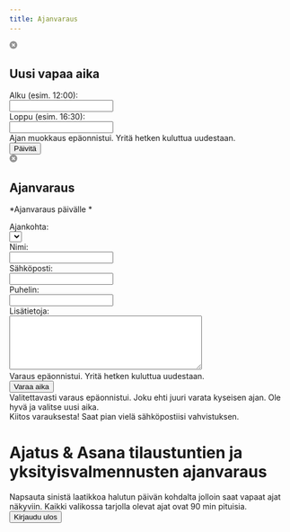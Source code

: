 ```yaml
---
title: Ajanvaraus
---
```


<div class="popup add-time-slot-popup">
  <div class="popup-content">
   <img class="close" src="/img/popup_close.png" />
   <h2>Uusi vapaa aika</h2>
   <div class="contact-info">Alku (esim. 12:00): </div><input type="text" class="start" />
   <div class="contact-info">Loppu (esim. 16:30): </div><input type="text" class="end" />
   <div class="error">Ajan muokkaus epäonnistui. Yritä hetken kuluttua uudestaan.</div>
   <input class="add-time-slot-button" type="button" value="Päivitä" />
  </div>
</div>

<div class="popup add-appointment-popup">
  <div class="popup-content">
   <img class="close" src="/img/popup_close.png" />
   <h2>Ajanvaraus</h2>
   <div class="main-content">
   *Ajanvaraus päivälle <span class="date"></span>*
   <p/>
   <div class="contact-info">Ajankohta: </div>
   <div>
   <select class="start"></select>
   </div>
   <div class="contact-info">Nimi: </div><input type="text" name="name" class="name" />
   <div class="contact-info">Sähköposti: </div><input type="text" name="email" class="email" />
   <div class="contact-info">Puhelin: </div><input type="text" name="phone" class="phone" />
   <div class="contact-info">Lisätietoja: </div><textarea rows="6" cols="40" class="comment"></textarea>
   <div class="general-error error">Varaus epäonnistui. Yritä hetken kuluttua uudestaan.</div>
   <input class="add-appointment-button" type="button" value="Varaa aika" />
  </div>
  <div class="duplicate-booking error">
   <div>Valitettavasti varaus epäonnistui. Joku ehti juuri varata kyseisen ajan. Ole hyvä ja valitse uusi aika.</div>
  </div>
  <div class="success">
   <div>Kiitos varauksesta! Saat pian vielä sähköpostiisi vahvistuksen.</div>
  </div>
  </div>
</div>

Ajatus & Asana tilaustuntien ja yksityisvalmennusten ajanvaraus
===============================================================

<div class="info">
Napsauta sinistä laatikkoa halutun päivän kohdalta jolloin saat vapaat ajat näkyviin. Kaikki valikossa tarjolla olevat ajat ovat 90 min pituisia.
</div>

<div id='calendar'></div>

<div class="logout">
  <input type="button" class="logout-button" value="Kirjaudu ulos"></input>
</div>

